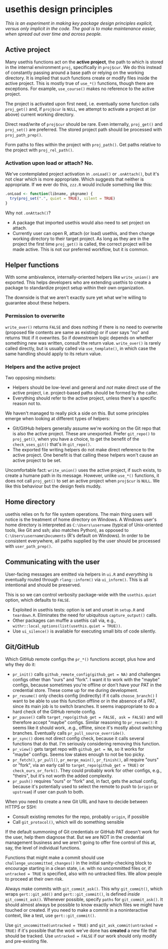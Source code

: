 # usethis design principles

*This is an experiment in making key package design principles explicit, versus only implicit in the code. The goal is to make maintenance easier, when spread out over time and across people.*

## Active project

Many usethis functions act on the **active project**, the path to which is stored in the internal environment `proj`, specifically in `proj$cur`. We do this instead of constantly passing around a base path or relying on the working directory. It is implied that such functions create or modify files inside the active project. This is mostly true of `use_*()` functions, though there are exceptions. For example, `use_course()` makes no reference to the active project.

The project is activated upon first need, i.e. eventually some function calls `proj_get()` and, if `proj$cur` is `NULL`, we attempt to activate a project at (or above) current working directory.

Direct read/write of `proj$cur` should be rare. Even internally, `proj_get()` and `proj_set()` are preferred. The stored project path should be processed with `proj_path_prep()`.

Form paths to files within the project with `proj_path()`. Get paths relative to the project with `proj_rel_path()`.

### Activation upon load or attach? No.

We've contemplated project activation in `.onLoad()` or `.onAttach()`, but it's not clear which is more appropriate. Which suggests that neither is appropriate. If we ever do this, `zzz.R` would include something like this:

``` r
.onLoad <- function(libname, pkgname) {
  try(proj_set(".", quiet = TRUE), silent = TRUE)
}
```

Why not `.onAttach()`?

  * A package that imported usethis would also need to set project on attach.
  * Currently user can open R, attach (or load) usethis, and then change working directory to their target project. As long as they are in the project the first time `proj_get()` is called, the correct project will be made active. This is not our preferred workflow, but it is common.

## Helper functions

With some ambivalence, internally-oriented helpers like `write_union()` are exported. This helps developers who are extending usethis to create a package to standardize project setup within their own organization.

The downside is that we aren't exactly sure yet what we're willing to guarantee about these helpers.

### Permission to overwrite

`write_over()` returns `FALSE` and does nothing if there is no need to overwrite (proposed file contents are same as existing) or if user says "no" and returns `TRUE` if it ovewrites. So if downstream logic depends on whether something new was written, consult the return value. `write_over()` is rarely called directly, but is usually called via `use_template()`, in which case the same handling should apply to its return value.

### Helpers and the active project

Two opposing mindsets:

  * Helpers should be low-level and general and *not* make direct use of the active project, i.e. project-based paths should be formed by the caller.
  * Everything should refer to the active project, unless there's a specific reason not to.
  
We haven't managed to really pick a side on this. But some principles emerge when looking at different types of helpers:

  * Git/GitHub helpers generally assume we're working on the Git repo that is
    also the active project. These are unexported. Prefer `git_repo()` to
    `proj_get()`, when you have a choice, to get the benefit of the
    `check_uses_git()` that's in `git_repo()`.
  * The exported file writing helpers do not make direct reference to the
    active project. One benefit is that calling these helpers won't cause an
    active project to be set.

Uncomfortable fact: `write_union()` uses the active project, if such exists, to create a humane path in its message. However, unlike `use_*()` functions, it does not call `proj_get()` to set an active project when `proj$cur` is `NULL`. We like this behaviour but the design feels muddy.

## Home directory

usethis relies on fs for file system operations. The main thing users will notice is the treatment of home directory on Windows. A Windows user's home directory is interpreted as `C:\Users\username` (typical of Unix-oriented tools, like Git and ssh; also matches Python), as opposed to `C:\Users\username\Documents` (R's default on Windows). In order to be consistent everywhere, all paths supplied by the user should be processed with `user_path_prep()`.

## Communicating with the user

User-facing messages are emitted via helpers in `ui.R` and *everything* is eventually routed through `rlang::inform()` via `ui_inform()`. This is all intentional and should be preserved.

This is so we can control verbosity package-wide with the `usethis.quiet` option, which defaults to `FALSE`.

  * Exploited in usethis tests: option is set and unset in `setup.R` and `teardown.R`. Eliminates the need for ubiquitous `capture_output()` calls.
  * Other packages can muffle a usethis call via, e.g., `withr::local_options(list(usethis.quiet = TRUE))`.
  * Use `ui_silence()` is available for executing small bits of code silently.

## Git/GitHub

Which GitHub remote configs the `pr_*()` functions accept, plus how and why they do it:

  * `pr_init()` calls `github_remote_config(github_get = NA)` and challenges
    configs other than "ours" and "fork". I want it to work with the "maybe"
    configs, because sometimes you're offline or don't have your PAT in the
    credential store. These come up for me during development.
  * `pr_resume()` only checks config (indirectly) if it calls `choose_branch()`
    I want to be able to use this function offline or in the absence of a PAT,
    since its main job is to switch branches. It seems inappropriate to do a
    hard check of the GitHub remote config.
  * `pr_pause()` calls `target_repo(github_get = FALSE, ask = FALSE)` and will
    therefore accept "maybe" configs. Similar reasoning to `pr_resume()`: it
    seems like it should work, .e.g., offline, since it's mostly about switching
    branches. Eventually calls `pr_pull_source_override()`.
  * `pr_sync()` does not direct config check, because it calls several functions
    that do that. I'm seriously considering removing this function.
  * `pr_view()` gets target repo with `github_get = NA`, so it works for "maybe"
    configs. Seems low stakes enough to not be too picky.
  * `pr_fetch()`, `pr_pull()`, `pr_merge_main()`, `pr_finish()`, all require
    "ours" or "fork", via an early call to `target_repo(github_get = TRUE)` or
    `check_ours_or_fork()`. They could probably work for other configs, e.g.,
    "theirs", but it's not worth the added complexity.
  * `pr_push()` requires "ours" or "fork" and, in fact, gets the actual config,
    because it's potentially used to select the remote to push to (`origin` or
    `upstream`) if user can push to both.

When you need to create a new Git URL and have to decide between HTTPS or SSH:

  * Consult existing remotes for the repo, probably `origin`, if possible
  * Call `git_protocol()`, which will do something sensible

If the default summoning of Git credentials or GitHub PAT doesn't work for the user, help them diagnose that. But we are NOT in the credential management business and we aren't going to offer fine control of this at, say, the level of individual functions.

Functions that might make a commit should use `challenge_uncommitted_changes()` in the initial sanity-checking block to encourage starting in a clean state, i.e. with no uncommitted files or, if `untracked = TRUE` is specified, also with no untracked files. We allow people to proceed at their own risk.

Always make commits with `git_commit_ask()`. This why `git_commit()`, which wraps `gert::git_add()` and `gert::git_commit()`, is defined *inside* `git_commit_ask()`. Whenever possible, specify `paths` for `git_commit_ask()`. It should almost always be possible to know exactly which files we might have touched or created. If you need to make a commit in a noninteractive context, like a test, use `gert::git_commit()`.

Use `git_uncommitted(untracked = TRUE)` and `git_ask_commit(untracked = TRUE)` if it's possible that the work we've done has **created** a new file that should be tracked. Use `untracked = FALSE` if our work should only modify and pre-existing file.
